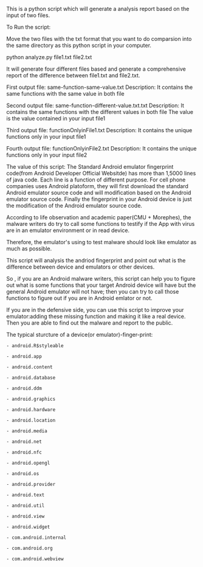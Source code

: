 
This is a python script which will generate a analysis report based on the input of two files.


To Run the script:

Move the two files with the txt format that you want to do comparsion into the same directory as this python script in your computer. 

python analyze.py file1.txt file2.txt

It will generate four different files based and generate a comprehensive report of the difference between file1.txt and file2.txt.



First output file:  same-function-same-value.txt
Description: It contains the same functions with the same value in both file


Second output file:  same-function-different-value.txt.txt
Description: It contains the same functions with the different values in both file
The value is the value contained in your input file1


Third output file: functionOnlyinFile1.txt
Description: It contains the unique functions only in your input file1


Fourth output file: functionOnlyinFile2.txt 
Description: It contains the unique functions only in your input file2








The value of this script:
The Standard Android emulator fingerprint code(from Android Developer Official Websitde) has more than 1,5000 lines of java code. Each line is a function of different purpose. For cell phone companies uses Android platoform, they will first download the standard Android emulator source code and will modification based on the Android emulator source code. Finally the fingerprint in your Android device is just the modification of the Android emulator source code.

According to life observation and academic paper(CMU + Morephes), the malware writers do try to call some functions to testify if the App with virus are in an emulator environment or in read device. 

Therefore, the emulator's using to test malware should look like emulator as much as possible.

This script will analysis the andriod fingerprint and point out what is the difference between device and emulators or other devices.

So , if you are an Android malware writers, this script can help you to figure out what is some functions that your target Android device will have but the general Android emulator will not have; then you can try to call those functions to figure out if you are in Android emlator or not.


If you are in the defensive side, you can use this script to improve your emulator:adding these missing function and making it like a real device. Then you are able to find out the malware and report to the public.



The typical sturcture of a device(or emulator)-finger-print:

	- android.R$styleable

	- android.app

	- android.content

	- android.database

	- android.ddm

	- android.graphics

	- android.hardware

	- android.location

	- android.media

	- android.net

	- android.nfc

	- android.opengl

	- android.os

	- android.provider

	- android.text

	- android.util

	- android.view

	- android.widget

	- com.android.internal

	- com.android.org

	- com.android.webview






